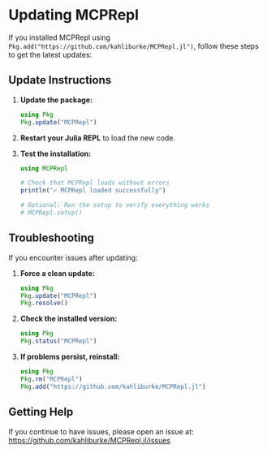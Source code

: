 # Updating MCPRepl

If you installed MCPRepl using `Pkg.add("https://github.com/kahliburke/MCPRepl.jl")`, follow these steps to get the latest updates:

## Update Instructions

1. **Update the package:**
   ```julia
   using Pkg
   Pkg.update("MCPRepl")
   ```

2. **Restart your Julia REPL** to load the new code.

3. **Test the installation:**
   ```julia
   using MCPRepl
   
   # Check that MCPRepl loads without errors
   println("✓ MCPRepl loaded successfully")
   
   # Optional: Run the setup to verify everything works
   # MCPRepl.setup()
   ```

## Troubleshooting

If you encounter issues after updating:

1. **Force a clean update:**
   ```julia
   using Pkg
   Pkg.update("MCPRepl")
   Pkg.resolve()
   ```

2. **Check the installed version:**
   ```julia
   using Pkg
   Pkg.status("MCPRepl")
   ```

3. **If problems persist, reinstall:**
   ```julia
   using Pkg
   Pkg.rm("MCPRepl")
   Pkg.add("https://github.com/kahliburke/MCPRepl.jl")
   ```

## Getting Help

If you continue to have issues, please open an issue at:
https://github.com/kahliburke/MCPRepl.jl/issues
